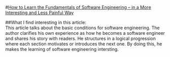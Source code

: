 #[How to Learn the Fundamentals of Software Engineering – in a More Interesting and Less Painful Way](https://www.freecodecamp.org/news/learn-the-fundamentals-of-software-engineering/)<br/>


##What I find interesting in this article:<br/>
This article talks about the basic conditions for software engineering. The author clarifies his own experience as how he becomes a software engineer and shares his story with readers. He structures in a logical progression where each section motivates or introduces the next one. By doing this, he makes the learning of software engineering intersting.